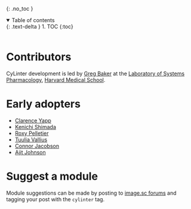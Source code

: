 
{: .no_toc }

<details open markdown="block">
  <summary>
    Table of contents
  </summary>
  {: .text-delta }
1. TOC
{:toc}
</details>

<br/>

# Contributors

CyLinter development is led by [Greg Baker](https://scholar.harvard.edu/gregoryjbaker) at the [Laboratory of Systems Pharmacology](https://hits.harvard.edu/the-program/laboratory-of-systems-pharmacology/about/), [Harvard Medical School](https://hms.harvard.edu/).

# Early adopters
* [Clarence Yapp](https://scholar.harvard.edu/clarence/who-clarence)
* [Kenichi Shimada](https://scholar.harvard.edu/kenichi_shimada)
* [Roxy Pelletier](https://github.com/rjp21)
* [Tuulia Vallius](https://scholar.harvard.edu/vallius/home)
* [Connor Jacobson](https://scholar.harvard.edu/connorjacobson/home)
* [Ajit Johnson](https://scholar.harvard.edu/ajitjohnson/home)

# Suggest a module

Module suggestions can be made by posting to [image.sc forums](https://forum.image.sc/tag/cylinter) and tagging your post with the `cylinter` tag.
